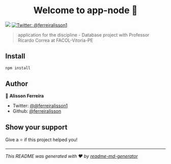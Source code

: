 <h1 align="center">Welcome to app-node 👋</h1>
<p>
  <img src="https://img.shields.io/badge/version-1.0.0-blue.svg?cacheSeconds=2592000" />
  <a href="https://twitter.com/@ferreiralisson1">
    <img alt="Twitter: @ferreiralisson1" src="https://img.shields.io/twitter/follow/@ferreiralisson1.svg?style=social" target="_blank" />
  </a>
</p>

> application for the discipline - Database project with Professor Ricardo Correa at FACOL-Vitoria-PE

## Install

```sh
npm install
```

## Author

👤 **Alisson Ferreira**

* Twitter: [@@ferreiralisson1](https://twitter.com/@ferreiralisson1)
* Github: [@ferreiralisson](https://github.com/ferreiralisson)

## Show your support

Give a ⭐️ if this project helped you!

***
_This README was generated with ❤️ by [readme-md-generator](https://github.com/kefranabg/readme-md-generator)_
